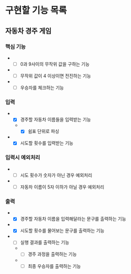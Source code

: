 # 구현할 기능 목록

## 자동차 경주 게임
### 핵심 기능
- +[ ] 0과 9사이의 무작위 값을 구하는 기능  
- +[ ] 무작위 값이 4 이상이면 전진하는 기능  
- +[ ] 우승자를 체크하는 기능  

### 입력
- +[x] 경주할 자동차 이름들을 입력받는 기능  
  - +[x] 쉼표 단위로 파싱  
- +[x] 시도할 횟수를 입력받는 기능  

### 입력시 예외처리
- +[ ] 시도 횟수가 숫자가 아닌 경우 예외처리  
- +[ ] 자동차 이름이 5자 이하가 아닐 경우 예외처리  

### 출력
- +[x] 경주할 자동차 이름을 입력해달라는 문구를 출력하는 기능  
- +[x] 시도할 횟수를 물어보는 문구를 출력하는 기능  
- +[ ] 실행 결과를 출력하는 기능  
  - +[ ] 경주 과정을 출력하는 기능  
  - +[ ] 최종 우승자를 출력하는 기능  
